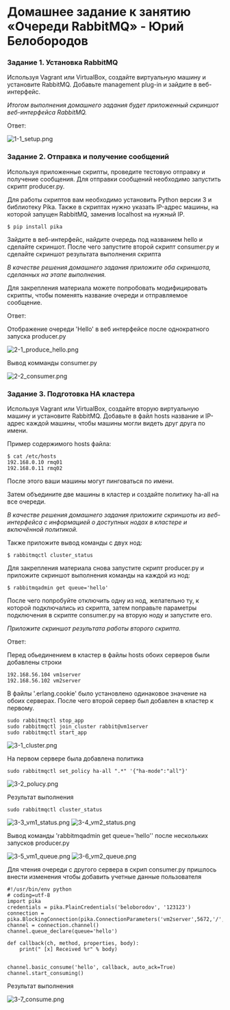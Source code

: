 # Домашнее задание к занятию  «Очереди RabbitMQ» - Юрий Белобородов


### Задание 1. Установка RabbitMQ

Используя Vagrant или VirtualBox, создайте виртуальную машину и установите RabbitMQ.
Добавьте management plug-in и зайдите в веб-интерфейс.

*Итогом выполнения домашнего задания будет приложенный скриншот веб-интерфейса RabbitMQ.*

Ответ:

![1-1_setup.png](https://github.com/Zikin18/SYS-25_11.04/blob/master/1-1_setup.png)


### Задание 2. Отправка и получение сообщений

Используя приложенные скрипты, проведите тестовую отправку и получение сообщения.
Для отправки сообщений необходимо запустить скрипт producer.py.

Для работы скриптов вам необходимо установить Python версии 3 и библиотеку Pika.
Также в скриптах нужно указать IP-адрес машины, на которой запущен RabbitMQ, заменив localhost на нужный IP.

```shell script
$ pip install pika
```

Зайдите в веб-интерфейс, найдите очередь под названием hello и сделайте скриншот.
После чего запустите второй скрипт consumer.py и сделайте скриншот результата выполнения скрипта

*В качестве решения домашнего задания приложите оба скриншота, сделанных на этапе выполнения.*

Для закрепления материала можете попробовать модифицировать скрипты, чтобы поменять название очереди и отправляемое сообщение.

Ответ:

Отображение очереди 'Hello' в веб интерфейсе после однократного запуска producer.py

![2-1_produce_hello.png](https://github.com/Zikin18/SYS-25_11.04/blob/master/2-1_produce_hello.png)

Вывод комманды consumer.py

![2-2_consumer.png](https://github.com/Zikin18/SYS-25_11.04/blob/master/2-2_consumer.png)


### Задание 3. Подготовка HA кластера

Используя Vagrant или VirtualBox, создайте вторую виртуальную машину и установите RabbitMQ.
Добавьте в файл hosts название и IP-адрес каждой машины, чтобы машины могли видеть друг друга по имени.

Пример содержимого hosts файла:
```shell script
$ cat /etc/hosts
192.168.0.10 rmq01
192.168.0.11 rmq02
```
После этого ваши машины могут пинговаться по имени.

Затем объедините две машины в кластер и создайте политику ha-all на все очереди.

*В качестве решения домашнего задания приложите скриншоты из веб-интерфейса с информацией о доступных нодах в кластере и включённой политикой.*

Также приложите вывод команды с двух нод:

```shell script
$ rabbitmqctl cluster_status
```

Для закрепления материала снова запустите скрипт producer.py и приложите скриншот выполнения команды на каждой из нод:

```shell script
$ rabbitmqadmin get queue='hello'
```

После чего попробуйте отключить одну из нод, желательно ту, к которой подключались из скрипта, затем поправьте параметры подключения в скрипте consumer.py на вторую ноду и запустите его.

*Приложите скриншот результата работы второго скрипта.*

Ответ:

Перед обьединением в клаcтер в файлы hosts обоих серверов были добавлены строки

```
192.168.56.104 vm1server
192.168.56.102 vm2server
```

В файлы '.erlang.cookie' было установлено одинаковое значение на обоих серверах.
После чего второй сервер был добавлен в кластер к первому.

```
sudo rabbitmqctl stop_app
sudo rabbitmqctl join_cluster rabbit@vm1server
sudo rabbitmqctl start_app
```
![3-1_cluster.png](https://github.com/Zikin18/SYS-25_11.04/blob/master/3-1_cluster.png)

На первом сервере была добавлена политика 
```
sudo rabbitmqctl set_policy ha-all ".*" '{"ha-mode":"all"}'  
```

![3-2_polucy.png](https://github.com/Zikin18/SYS-25_11.04/blob/master/3-2_polucy.png)

Результат выполнения 
```
sudo rabbitmqctl cluster_status
```

![3-3_vm1_status.png](https://github.com/Zikin18/SYS-25_11.04/blob/master/3-3_vm1_status.png)
![3-4_vm2_status.png](https://github.com/Zikin18/SYS-25_11.04/blob/master/3-4_vm2_status.png)

Вывод команды 'rabbitmqadmin get queue='hello'' после нескольких запусков producer.py

![3-5_vm1_queue.png](https://github.com/Zikin18/SYS-25_11.04/blob/master/3-5_vm1_queue.png)
![3-6_vm2_queue.png](https://github.com/Zikin18/SYS-25_11.04/blob/master/3-6_vm2_queue.png)

Для чтения очереди с другого сервера в скрип consumer.py пришлось внести изменения чтобы добавить учетные данные пользователя

```
#!/usr/bin/env python
# coding=utf-8
import pika
credentials = pika.PlainCredentials('beloborodov', '123123')
connection = pika.BlockingConnection(pika.ConnectionParameters('vm2server',5672,'/',credentials))
channel = connection.channel()
channel.queue_declare(queue='hello')

def callback(ch, method, properties, body):
    print(" [x] Received %r" % body)


channel.basic_consume('hello', callback, auto_ack=True)
channel.start_consuming()
```

Результат выполнения

![3-7_consume.png](https://github.com/Zikin18/SYS-25_11.04/blob/master/3-7_consume.png)

